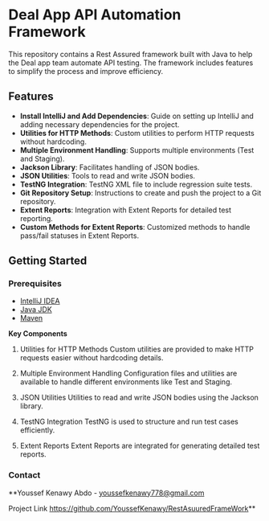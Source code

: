 # Deal App API Automation Framework

This repository contains a Rest Assured framework built with Java to help the Deal app team automate API testing. The framework includes features to simplify the process and improve efficiency.

## Features

- **Install IntelliJ and Add Dependencies**: Guide on setting up IntelliJ and adding necessary dependencies for the project.
- **Utilities for HTTP Methods**: Custom utilities to perform HTTP requests without hardcoding.
- **Multiple Environment Handling**: Supports multiple environments (Test and Staging).
- **Jackson Library**: Facilitates handling of JSON bodies.
- **JSON Utilities**: Tools to read and write JSON bodies.
- **TestNG Integration**: TestNG XML file to include regression suite tests.
- **Git Repository Setup**: Instructions to create and push the project to a Git repository.
- **Extent Reports**: Integration with Extent Reports for detailed test reporting.
- **Custom Methods for Extent Reports**: Customized methods to handle pass/fail statuses in Extent Reports.

## Getting Started

### Prerequisites

- [IntelliJ IDEA](https://www.jetbrains.com/idea/download/)
- [Java JDK](https://www.oracle.com/java/technologies/javase-jdk11-downloads.html)
- [Maven](https://maven.apache.org/install.html)

**Key Components**
1. Utilities for HTTP Methods
Custom utilities are provided to make HTTP requests easier without hardcoding details.

2. Multiple Environment Handling
Configuration files and utilities are available to handle different environments like Test and Staging.

3. JSON Utilities
Utilities to read and write JSON bodies using the Jackson library.

4. TestNG Integration
TestNG is used to structure and run test cases efficiently.

5. Extent Reports
Extent Reports are integrated for generating detailed test reports.
### Contact

**Youssef Kenawy Abdo - youssefkenawy778@gmail.com

Project Link https://github.com/YoussefKenawy/RestAsuuredFrameWork**


